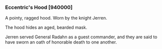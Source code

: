### Eccentric's Hood [940000]

A pointy, ragged hood. Worn by the knight Jerren.

The hood hides an aged, bearded mask.

Jerren served General Radahn as a guest commander, and they are said to have sworn an oath of honorable death to one another.